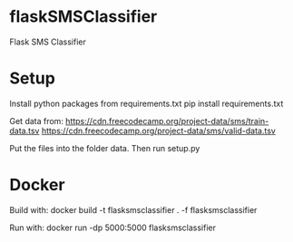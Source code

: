# flaskSMSClassifier
 Flask SMS Classifier

# Setup
Install python packages from requirements.txt
pip install requirements.txt

Get data from:
https://cdn.freecodecamp.org/project-data/sms/train-data.tsv
https://cdn.freecodecamp.org/project-data/sms/valid-data.tsv

Put the files into the folder data. Then run setup.py

# Docker
Build with:
docker build -t flasksmsclassifier . -f flasksmsclassifier

Run with:
docker run -dp 5000:5000 flasksmsclassifier